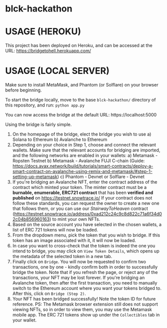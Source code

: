 # blck-hackathon

# USAGE (HEROKU)
This project has been deployed on Heroku, and can be accessed at the URL: https://bridgetohell.herokuapp.com/

# USAGE (LOCAL SERVER)
Make sure to install MetaMask, and Phantom (or Solflare) on your browser before beginning.

To start the bridge locally, move to the base `blck-hackathon/` directory of this repository, and run:
`python app.py`

You can now access the bridge at the default URL: https://localhost:5000

Using the bridge is fairly simple.
1) On the homepage of the bridge, elect the bridge you wish to use
    a) Solana to Ethereum
    b) Avalanche to Ethereum
2) Depending on your choice in Step 1, choose and connect the relevant wallets. Make sure that the relevant accounts for bridging are imported, and the following networks are enabled in your wallets:
    a) Metamask - Ropsten Testnet
    b) Metamask - Avalanche FUJI C-chain
        (Guide: https://docs.avax.network/build/tutorials/smart-contracts/deploy-a-smart-contract-on-avalanche-using-remix-and-metamask/#step-1-setting-up-metamask)
    c) Phantom - Devnet
       or Solflare - Devnet
4) If you're bridging an Avalanche NFT, enter the contract address of the contract which minted your token.
   The minter contract must be a **burnable, enumerable, ERC721 contract** that has been **verified and published** on https://testnet.snowtrace.io/
   If your contract does not follow these standards, you can request the owner to create a new one that follows them, or you can use our _StairwayToHeaven_ contract (https://testnet.snowtrace.io/address/0xad212c24c9c8d822c71a6f34d02c04b856960163) to mint your own NFTs.
5) Based on the source account you have selected in the chosen wallets, a list of ERC 721 tokens will now be loaded.
6) From the dropdown menu, pick the token that you wish to bridge. If this token has an image associated with it, it will now be loaded.
7) In case you want to cross-check that the token is indeed the one you intend to bridge, you may click on `View Token Details`, which opens up the metadata of the selected token in a new tab.
8) Finally click on `Bridge`. You will now be requested to confirm two transactions, one by one - kindly confirm both in order to successfully bridge the token. Note that if you refresh the page, or reject any of the transactions, your NFT may be lost forever.
   If you're bridging an Avalanche token, then after the first transaction, you need to manually switch to the Ethereum account where you want your tokens bridged to. After this, click on `Bridge (Step 2)`.
9) Your NFT has been bridged successfully! Note the token ID for future reference.
PS: The Metamask browser extension still does not support viewing NFTs, so in order to view them, you may use the Metamask mobile app. The ERC 721 tokens show up under the `Collectibles` tab in your wallet.
